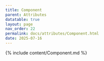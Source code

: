 ```yaml
---
title: Component
parent: Attributes
datatable: true
layout: page
nav_order: 22
permalink: docs/attributes/Component.html
date: 2025-07-16
---
```

{% include content/Component.md %}

